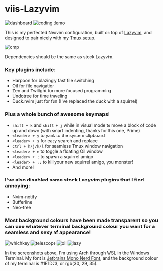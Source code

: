 # viis-Lazyvim

![dashboard](https://github.com/JackDerksen/viis-lazyvim/assets/78124447/169e4ebe-db1e-4f59-bb92-210cde97ae60)
![coding demo](https://github.com/JackDerksen/viis-lazyvim/assets/78124447/ec5435f6-d58d-40b2-87c2-0a07b7eefd3d)

This is my perfected Neovim configuration, built on top of [Lazyvim](https://www.lazyvim.org/), and designed to pair nicely with my [Tmux setup](https://github.com/JackDerksen/tmux). 

![cmp](https://github.com/JackDerksen/viis-lazyvim/assets/78124447/00351134-5725-4e2e-a9ab-3a5a125438e4)

Dependencies should be the same as stock Lazyvim.

### Key plugins include:
 - Harpoon for blazingly fast file switching
 - Oil for file navigation
 - Zen and Twilight for more focused programming
 - Undotree for time traveling
 - Duck.nvim just for fun (I've replaced the duck with a squirrel)


### Plus a whole bunch of awesome keymaps!
 - `shift + k` and `shift + j` while in visual mode to move a block of code up and down (with smart indenting, thanks for this one, Prime)
 - `<leader> + y` to yank to the system clipboard
 - `<leader> + s` for easy search and replace
 - `ctrl + h/j/k/l` for seamless Tmux window navigation
 - `<leader> + e` to toggle a floating Oil window
 - `<leader> + ;` to spawn a squirrel amigo
 - `<leader> + ;;` to kill your new squirrel amigo, you monster!
 - And more!

### I've also disabled some stock Lazyvim plugins that I find annoying:
- Nvim-notify
- Bufferline
- Neo-tree

### Most background colours have been made transparent so you can use whatever terminal background colour you want for a seamless and sexy af appearance!

![whichkey](https://github.com/JackDerksen/viis-lazyvim/assets/78124447/c1748168-5686-42e2-a4bc-ac5cd101aaef)
![telescope](https://github.com/JackDerksen/viis-lazyvim/assets/78124447/3243c3f8-ba2a-4782-9f06-8bf4e28a8cda)
![oil](https://github.com/JackDerksen/viis-lazyvim/assets/78124447/31193c1c-c0ed-4431-8bd5-2c27db3bc329)
![lazy](https://github.com/JackDerksen/viis-lazyvim/assets/78124447/fda9314e-b7fe-402f-8c0d-813e21bbb82d)

In the screenshots above, I'm using Arch through WSL in the Windows Terminal. My font is [Jetbrains Mono Nerd Font](https://www.nerdfonts.com/font-downloads), and the background colour of my terminal is #1E1D23, or rgb(30, 29, 35).
